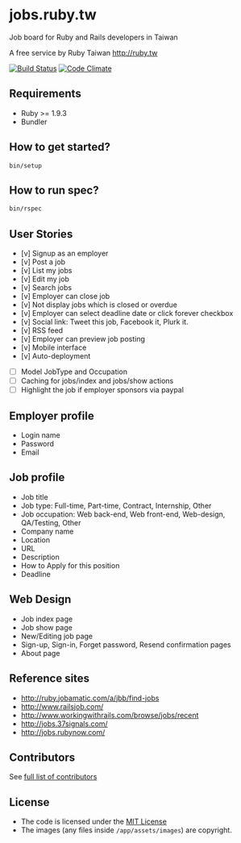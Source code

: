 # jobs.ruby.tw

Job board for Ruby and Rails developers in Taiwan

A free service by Ruby Taiwan http://ruby.tw

[![Build Status](https://travis-ci.org/rubytaiwan/jobs.ruby.tw.svg?branch=master)](https://travis-ci.org/rubytaiwan/jobs.ruby.tw) [![Code Climate](https://codeclimate.com/github/rubytaiwan/jobs.ruby.tw.svg)](https://codeclimate.com/github/rubytaiwan/jobs.ruby.tw)

## Requirements

* Ruby >= 1.9.3
* Bundler

## How to get started?

```
bin/setup
```

## How to run spec?

```bash
bin/rspec
```

## User Stories

- [v] Signup as an employer
- [v] Post a job
- [v] List my jobs
- [v] Edit my job
- [v] Search jobs
- [v] Employer can close job
- [v] Not display jobs which is closed or overdue
- [v] Employer can select deadline date or click forever checkbox
- [v] Social link: Tweet this job, Facebook it, Plurk it.
- [v] RSS feed
- [v] Employer can preview job posting
- [v] Mobile interface
- [v] Auto-deployment
- [ ] Model JobType and Occupation
- [ ] Caching for jobs/index and jobs/show actions
- [ ] Highlight the job if employer sponsors via paypal

## Employer profile

* Login name
* Password
* Email

## Job profile

* Job title
* Job type: Full-time, Part-time, Contract, Internship, Other
* Job occupation: Web back-end, Web front-end, Web-design, QA/Testing, Other
* Company name
* Location
* URL
* Description
* How to Apply for this position
* Deadline

## Web Design

* Job index page
* Job show page
* New/Editing job page
* Sign-up, Sign-in, Forget password, Resend confirmation pages
* About page

## Reference sites

* http://ruby.jobamatic.com/a/jbb/find-jobs
* http://www.railsjob.com/
* http://www.workingwithrails.com/browse/jobs/recent
* http://jobs.37signals.com/
* http://jobs.rubynow.com/

## Contributors

See [full list of contributors](https://github.com/rubytaiwan/jobs.ruby.tw/graphs/contributors)

## License

* The code is licensed under the [MIT License](/LICENSE)
* The images (any files inside `/app/assets/images`) are copyright.
